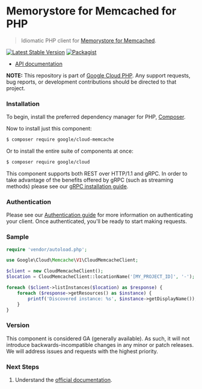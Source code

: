 # Memorystore for Memcached for PHP

> Idiomatic PHP client for [Memorystore for Memcached](https://cloud.google.com/memorystore/).

[![Latest Stable Version](https://poser.pugx.org/google/cloud-memcache/v/stable)](https://packagist.org/packages/google/cloud-memcache) [![Packagist](https://img.shields.io/packagist/dm/google/cloud-memcache.svg)](https://packagist.org/packages/google/cloud-memcache)

* [API documentation](https://cloud.google.com/php/docs/reference/cloud-memcache/latest)

**NOTE:** This repository is part of [Google Cloud PHP](https://github.com/googleapis/google-cloud-php). Any
support requests, bug reports, or development contributions should be directed to
that project.

### Installation

To begin, install the preferred dependency manager for PHP, [Composer](https://getcomposer.org/).

Now to install just this component:

```sh
$ composer require google/cloud-memcache
```

Or to install the entire suite of components at once:

```sh
$ composer require google/cloud
```

This component supports both REST over HTTP/1.1 and gRPC. In order to take advantage of the benefits offered by gRPC (such as streaming methods)
please see our [gRPC installation guide](https://cloud.google.com/php/grpc).

### Authentication

Please see our [Authentication guide](https://github.com/googleapis/google-cloud-php/blob/main/AUTHENTICATION.md) for more information
on authenticating your client. Once authenticated, you'll be ready to start making requests.

### Sample

```php
require 'vendor/autoload.php';

use Google\Cloud\Memcache\V1\CloudMemcacheClient;

$client = new CloudMemcacheClient();
$location = CloudMemcacheClient::locationName('[MY_PROJECT_ID]', '-');

foreach ($client->listInstances($location) as $response) {
    foreach ($response->getResources() as $instance) {
        printf('Discovered instance: %s', $instance->getDisplayName());
    }
}
```

### Version

This component is considered GA (generally available). As such, it will not introduce backwards-incompatible changes in
any minor or patch releases. We will address issues and requests with the highest priority.

### Next Steps

1. Understand the [official documentation](https://cloud.google.com/memorystore/docs/memcached/).
